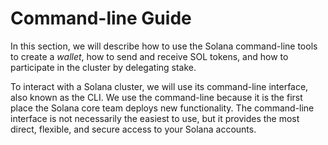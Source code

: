 # Command-line Guide

In this section, we will describe how to use the Solana command-line tools to 
create a *wallet*, how to send
and receive SOL tokens, and how to participate in the cluster by delegating stake.

To interact with a Solana cluster, we will use its command-line interface, also
known as the CLI. We use the command-line because it is the first place the
Solana core team deploys new functionality. The command-line interface is not
necessarily the easiest to use, but it provides the most direct, flexible, and
secure access to your Solana accounts.
